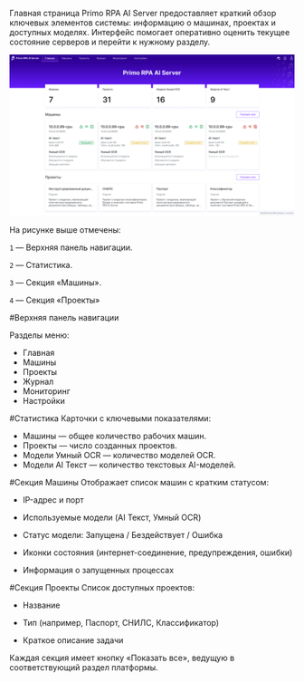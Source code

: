 Главная страница Primo RPA AI Server предоставляет краткий обзор ключевых элементов системы: информацию о машинах, проектах и доступных моделях. Интерфейс помогает оперативно оценить текущее состояние серверов и перейти к нужному разделу.

![image.png](/.attachments/image-45659574-dfe9-4ed9-8994-9749034b3923.png)

На рисунке выше отмечены:

`1` — Верхняя панель навигации.

`2` — Статистика.

`3` — Секция «Машины».

`4` — Секция «Проекты»

#Верхняя панель навигации

Разделы меню: 
- Главная
- Машины
- Проекты
- Журнал
- Мониторинг
- Настройки

#Статистика
Карточки с ключевыми показателями:

- Машины — общее количество рабочих машин.
- Проекты — число созданных проектов.
- Модели Умный OCR — количество моделей OCR.
- Модели AI Текст — количество текстовых AI-моделей.

#Секция Машины
Отображает список машин с кратким статусом:

- IP-адрес и порт

- Используемые модели (AI Текст, Умный OCR)

- Статус модели: Запущена / Бездействует / Ошибка

- Иконки состояния (интернет-соединение, предупреждения, ошибки)

- Информация о запущенных процессах

#Секция Проекты
Список доступных проектов:

- Название

- Тип (например, Паспорт, СНИЛС, Классификатор)

- Краткое описание задачи

Каждая секция имеет кнопку «Показать все», ведущую в соответствующий раздел платформы.
